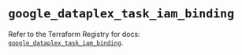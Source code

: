# `google_dataplex_task_iam_binding`

Refer to the Terraform Registry for docs: [`google_dataplex_task_iam_binding`](https://registry.terraform.io/providers/hashicorp/google-beta/6.20.0/docs/resources/google_dataplex_task_iam_binding).
